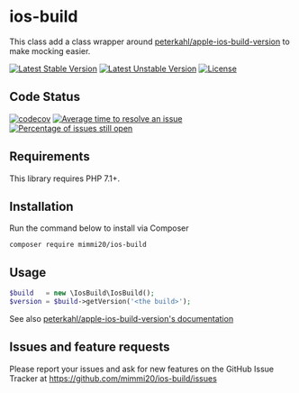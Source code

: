 # ios-build

This class add a class wrapper around [peterkahl/apple-ios-build-version](https://github.com/peterkahl/Apple-iOS-build) to make mocking easier.

[![Latest Stable Version](https://poser.pugx.org/mimmi20/ios-build/v/stable?format=flat-square)](https://packagist.org/packages/mimmi20/ios-build)
[![Latest Unstable Version](https://poser.pugx.org/mimmi20/ios-build/v/unstable?format=flat-square)](https://packagist.org/packages/mimmi20/ios-build)
[![License](https://poser.pugx.org/mimmi20/ios-build/license?format=flat-square)](https://packagist.org/packages/mimmi20/ios-build)

## Code Status

[![codecov](https://codecov.io/gh/mimmi20/ios-build/branch/master/graph/badge.svg)](https://codecov.io/gh/mimmi20/ios-build)
[![Average time to resolve an issue](http://isitmaintained.com/badge/resolution/mimmi20/ios-build.svg)](http://isitmaintained.com/project/mimmi20/ios-build "Average time to resolve an issue")
[![Percentage of issues still open](http://isitmaintained.com/badge/open/mimmi20/ios-build.svg)](http://isitmaintained.com/project/mimmi20/ios-build "Percentage of issues still open")


## Requirements

This library requires PHP 7.1+.

## Installation

Run the command below to install via Composer

```shell
composer require mimmi20/ios-build
```

## Usage

```php
$build   = new \IosBuild\IosBuild();
$version = $build->getVersion('<the build>');
```

See also [peterkahl/apple-ios-build-version's documentation](https://raw.githubusercontent.com/peterkahl/Apple-iOS-build/master/readme.md)

## Issues and feature requests

Please report your issues and ask for new features on the GitHub Issue Tracker
at https://github.com/mimmi20/ios-build/issues
